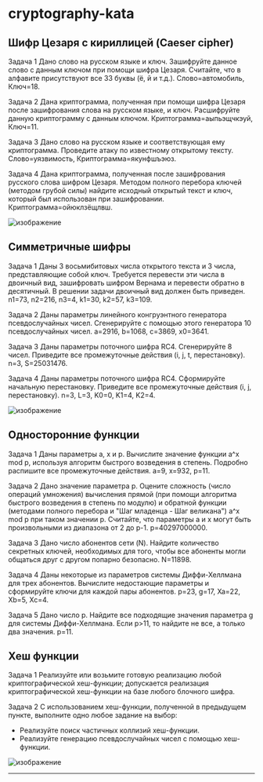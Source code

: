 # cryptography-kata
Шифр Цезаря с кириллицей (Caeser cipher)
------------------------------------------
Задача 1
Дано слово на русском языке и ключ. Зашифруйте данное слово с данным
ключом при помощи шифра Цезаря. Считайте, что в алфавите присутствуют
все 33 буквы (ё, й и т.д.).
Слово=автомобиль, Ключ=18.

Задача 2
Дана криптограмма, полученная при помощи шифра Цезаря после зашифрования
слова на русском языке, и ключ. Расшифруйте данную криптограмму с данным
ключом. 
Криптограмма=аыпьэщчкэуй, Ключ=11.

Задача 3
Дано слово на русском языке и соответствующая ему криптограмма.
Проведите атаку по известному открытому тексту. 
Слово=уязвимость, Криптограмма=якунфшъэюз.

Задача 4
Дана криптограмма, полученная после зашифрования русского слова шифром Цезаря.
Методом полного перебора ключей (методом грубой силы) найдите исходный открытый
текст и ключ, который был использован при зашифровании. 
Криптограмма=ойюклзёщлвш.

![изображение](https://user-images.githubusercontent.com/92585647/168518225-eb0ec273-11b4-4ff9-9254-ef558e5aad0d.png)



Симметричные шифры 
------------------------------------------
Задача 1 
Даны 3 восьмибитовых числа открытого текста и 3 числа, представляющие собой ключ.
Требуется перевести эти числа в двоичный вид, зашифровать шифром Вернама
и перевести обратно в десятичный. В решении задачи двоичный вид должен быть приведен.
n1=73, n2=216, n3=4, k1=30, k2=57, k3=109.

Задача 2
Даны параметры линейного конгруэнтного генератора псевдослучайных чисел. Сгенерируйте с помощью этого генератора 10 псевдослучайных чисел.
a=2916, b=1068, c=3869, x0=3641.

Задача 3
Даны параметры поточного шифра RC4. Сгенерируйте 8 чисел.
Приведите все промежуточные действия (i, j, t, перестановку).
n=3, S=25031476.

Задача 4
Даны параметры поточного шифра RC4. Сформируйте начальную перестановку.
Приведите все промежуточные действия (i, j, перестановку).
n=3, L=3, K0=0, K1=4, K2=4.

![изображение](https://user-images.githubusercontent.com/92585647/168984874-8dc944b8-84b6-40fa-932c-c141ab968974.png)



Односторонние функции
------------------------------------------
Задача 1
Даны параметры a, x и p. Вычислите значение функции a^x mod p, используя алгоритм
быстрого возведения в степень. Подробно распишите все промежуточные действия.
a=9, x=932, p=11.

Задача 2
Дано значение параметра p. Оцените сложность (число операций умножения)
вычисления прямой (при помощи алгоритма быстрого возведения в степень по модулю)
и обратной функции (методами полного перебора и "Шаг младенца - Шаг великана")
a^x mod p при таком значении p. Считайте, что параметры a и x могут быть
произвольными из диапазона от 2 до p-1.
p=40297000000.

Задача 3
Дано число абонентов сети (N). Найдите количество секретных ключей,
необходимых для того, чтобы все абоненты могли общаться друг с другом
попарно безопасно.
N=11898.

Задача 4
Даны некоторые из параметров системы Диффи-Хеллмана для трех абонентов. Вычислите
недостающие параметры и сформируйте ключи для каждой пары абонентов.
p=23, g=17, Xa=22, Xb=5, Xc=4.

Задача 5
Дано число p. Найдите все подходящие значения параметра g для системы Диффи-Хеллмана.
Если p>11, то найдите не все, а только два значения.
p=11.


Хеш функции
------------------------------------------
Задача 1 Реализуйте или возьмите готовую реализацию любой криптографической хеш-функции; 
допускается реализация криптографической хеш-функции на базе любого блочного шифра.

Задача 2 С использованием хеш-функции, полученной в предыдущем пункте, выполните одно любое задание на выбор:
* Реализуйте поиск частичных коллизий хеш-функции.
* Реализуйте генерацию псевдослучайных чисел с помощью хеш-функции.

![изображение](https://user-images.githubusercontent.com/92585647/170454693-26fcabcd-bba6-42ce-88ab-059084910b9d.png)

------------------------------------------
